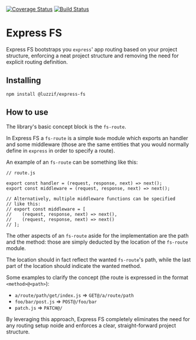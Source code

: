 [![Coverage Status](https://coveralls.io/repos/github/luzzif/express-fs/badge.svg?branch=master)](https://coveralls.io/github/luzzif/express-fs?branch=master)
[![Build Status](https://travis-ci.com/luzzif/express-fs.svg?branch=master)](https://travis-ci.com/luzzif/express-fs)

# Express FS

Express FS bootstraps you `express`' app routing based on your project structure,
enforcing a neat project structure and removing the need for explicit
routing definition.

## Installing

```
npm install @luzzif/express-fs
```

## How to use

The library's basic concept block is the `fs-route`.

In Express FS a `fs-route` is a simple `Node` module which exports an handler and some
middleware (those are the same entities that you would normally define in `express`
in order to specify a route).

An example of an `fs-route` can be something like this:

```
// route.js

export const handler = (request, response, next) => next();
export const middleware = (request, response, next) => next();

// Alternatively, multiple middleware functions can be specified
// like this:
// export const middleware = [
//    (request, response, next) => next(),
//    (request, response, next) => next()
// ];
```

The other aspects of an `fs-route` aside for the implementation are the path and the
method: those are simply deducted by the location of the `fs-route` module.

The location should in fact reflect the wanted `fs-route`'s path, while the last part
of the location should indicate the wanted method.

Some examples to clarify the concept (the route is expressed in the format `<method>@<path>`):

-   `a/route/path/get/index.js` => `GET@/a/route/path`
-   `foo/bar/post.js` => `POST@/foo/bar`
-   `patch.js` => `PATCH@/`

By leveraging this approach, Express FS completely eliminates the need for any routing
setup noide and enforces a clear, straight-forward project structure.
